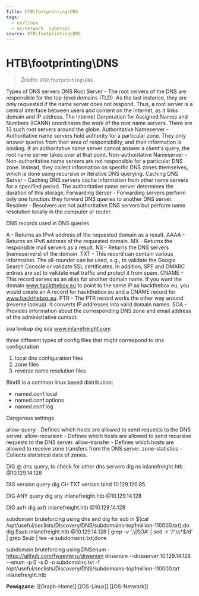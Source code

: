 ```yaml
---
Title: HTB\footprinting\DNS
tags:
  - os/linux
  - os/network- cybersec
source: HTB\footprinting\DNS
---
```


# HTB\footprinting\DNS

> Źródło: `HTB\footprinting\DNS`

Types of DNS servers
DNS Root Server	- The root servers of the DNS are responsible for the top-level domains (TLD). As the last instance, they are only requested if the name server does not respond. Thus, a root server is a central interface between users and content on the Internet, as it links domain and IP address. The Internet Corporation for Assigned Names and Numbers (ICANN) coordinates the work of the root name servers. There are 13 such root servers around the globe.
Authoritative Nameserver	- Authoritative name servers hold authority for a particular zone. They only answer queries from their area of responsibility, and their information is binding. If an authoritative name server cannot answer a client's query, the root name server takes over at that point.
Non-authoritative Nameserver	- Non-authoritative name servers are not responsible for a particular DNS zone. Instead, they collect information on specific DNS zones themselves, which is done using recursive or iterative DNS querying.
Caching DNS Server	- Caching DNS servers cache information from other name servers for a specified period. The authoritative name server determines the duration of this storage.
Forwarding Server	 - Forwarding servers perform only one function: they forward DNS queries to another DNS server.
Resolver	- Resolvers are not authoritative DNS servers but perform name resolution locally in the computer or router.

DNS records used in DNS queries

A	- Returns an IPv4 address of the requested domain as a result.
AAAA	- Returns an IPv6 address of the requested domain.
MX	- Returns the responsible mail servers as a result.
NS	-  Returns the DNS servers (nameservers) of the domain.
TXT	- This record can contain various information. The all-rounder can be used, e.g., to validate the Google Search Console or validate SSL certificates. In addition, SPF and DMARC entries are set to validate mail traffic and protect it from spam.
CNAME	- This record serves as an alias for another domain name. If you want the domain www.hackthebox.eu to point to the same IP as hackthebox.eu, you would create an A record for hackthebox.eu and a CNAME record for www.hackthebox.eu.
PTR	- The PTR record works the other way around (reverse lookup). It converts IP addresses into valid domain names.
SOA	- Provides information about the corresponding DNS zone and email address of the administrative contact.

soa lookup
dig soa www.inlanefreight.com

three different types of config files that might correspond to dns configuration
1. local dns configuration files
2. zone files
3. reverse name resolution files

Bind9 is a common linux based distribution:
- named.conf.local
- named.conf.options
- named.conf.log

Dangerous settings

allow-query	- Defines which hosts are allowed to send requests to the DNS server.
allow-recursion	- Defines which hosts are allowed to send recursive requests to the DNS server.
allow-transfer	- Defines which hosts are allowed to receive zone transfers from the DNS server.
zone-statistics	- Collects statistical data of zones.

DIG @ dns query, to check for other dns servers
dig ns inlanefreight.htb @10.129.14.128

DIG version query
dig CH TXT version.bind 10.129.120.85

DIG ANY query
dig any inlanefreight.htb @10.129.14.128

DIG axfr
dig axfr inlanefreight.htb @10.129.14.128

subdomain bruteforcing using dns and dig
for sub in $(cat /opt/useful/seclists/Discovery/DNS/subdomains-top1million-110000.txt);do dig $sub.inlanefreight.htb @10.129.14.128 | grep -v ';\|SOA' | sed -r '/^\s*$/d' | grep $sub | tee -a subdomains.txt;done

subdomain bruteforcing using DNSenum - https://github.com/fwaeytens/dnsenum
dnsenum --dnsserver 10.129.14.128 --enum -p 0 -s 0 -o subdomains.txt -f /opt/useful/seclists/Discovery/DNS/subdomains-top1million-110000.txt inlanefreight.htb

**Powiązane:** [[Graph-Home]] [[OS-Linux]] [[OS-Network]]
